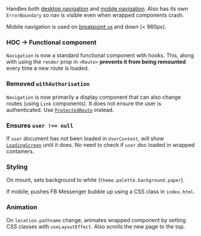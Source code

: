 Handles both [desktop navigation](#desktopnavigation) and
[mobile navigation](#mobilenavigation). Also has its own `ErrorBoundary` so nav
is visible even when wrapped components crash.

Mobile navigation is used on
[breakpoint `sm`](https://material-ui.com/customization/breakpoints/#breakpoints)
and down (< 960px).

### HOC -> Functional component

`Navigation` is now a standard functional component with hooks. This, along with
using the `render` prop in `<Route>` **prevents it from being remounted** every
time a new route is loaded.

### Removed `withAuthorisation`

`Navigation` is now primarily a display component that can also change routes
(using `Link` components). It does not ensure the user is authenticated.
Use [`ProtectedRoute`](#protectedroute) instead.

### Ensures `user !== null`

If `user` document has not been loaded in `UserContext`, will show
[`LoadingScreen`](#loadingscreen) until it does. No need to check if `user` doc
loaded in wrapped containers.

### Styling

On mount, sets background to white (`theme.palette.background.paper`).

If mobile, pushes FB Messenger bubble up using a CSS class in `index.html`.

### Animation

On `location.pathname` change, animates wrapped component by setting CSS classes
with `useLayoutEffect`. Also scrolls the new page to the top.
